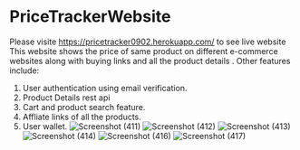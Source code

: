 # PriceTrackerWebsite
Please visite https://pricetracker0902.herokuapp.com/ to see live website 
This website shows the price of same product on different e-commerce websites along with buying links and all the product details .
Other features include:
1) User authentication using email verification.
2) Product Details rest api
3) Cart and product search feature.
4) Affliate links of all the products.
5) User wallet.
![Screenshot (411)](https://user-images.githubusercontent.com/52353609/120932368-1a087500-c713-11eb-8fca-af928d77a9cf.png)
![Screenshot (412)](https://user-images.githubusercontent.com/52353609/120932372-1d9bfc00-c713-11eb-8a02-676ed286c3a7.png)
![Screenshot (413)](https://user-images.githubusercontent.com/52353609/120932375-1ffe5600-c713-11eb-9d33-7bf41d7f60e9.png)
![Screenshot (414)](https://user-images.githubusercontent.com/52353609/120932378-2391dd00-c713-11eb-8baa-52b0d2fa499d.png)
![Screenshot (416)](https://user-images.githubusercontent.com/52353609/122403220-d37d0b00-cf9b-11eb-8458-823d14cb3605.png)
![Screenshot (417)](https://user-images.githubusercontent.com/52353609/122403223-d4ae3800-cf9b-11eb-929b-0426b90441c6.png)
